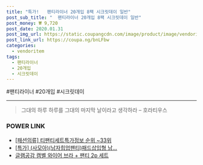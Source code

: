 ```yaml
--- 
title: "특가!   팬티라이너 20개입 8팩 시크릿데이 일반" 
post_sub_title: "  팬티라이너 20개입 8팩 시크릿데이 일반" 
post_money: ₩ 9,720 
post_date: 2020.01.31 
post_img_url: https://static.coupangcdn.com/image/product/image/vendoritem/2019/03/15/4246632735/dbc987ef-e998-453d-baa0-1294b7601fa6.jpg 
post_link_url: https://coupa.ng/bnLFbw 
categories: 
  - vendoritem 
tags: 
  - 팬티라이너 
  - 20개입 
  - 시크릿데이 
--- 
```

  #팬티라이너 #20개입 #시크릿데이 
<hr> 

> 그대의 하루 하루를 그대의 마지막 날이라고 생각하라 – 호라티우스 


### POWER LINK

* <a href="https://blog.naver.com/sakai111/221774041721" target="_blank"> [패션의류] 티팬티세트특가정보 순위 ~33위</a>
* <a href="https://blog.naver.com/an0733/221786908896" target="_blank">[특가] (사모아)(남자힙업팬티)패드삽입형 남...</a>
* <a href="https://blog.naver.com/fasyy4321/221785394102" target="_blank">글램공감 캠벨 와이어 브라 + 팬티 2p 세트</a>
